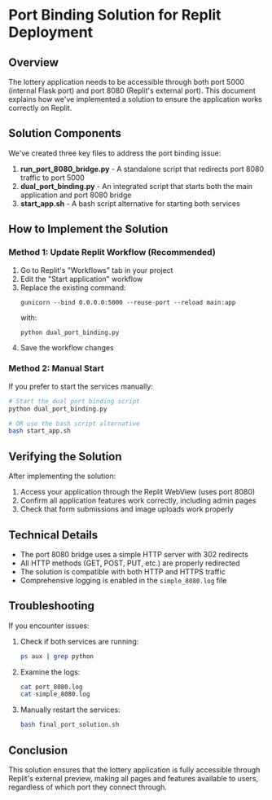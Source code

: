 # Port Binding Solution for Replit Deployment

## Overview

The lottery application needs to be accessible through both port 5000 (internal Flask port) and port 8080 (Replit's external port). This document explains how we've implemented a solution to ensure the application works correctly on Replit.

## Solution Components

We've created three key files to address the port binding issue:

1. **run_port_8080_bridge.py** - A standalone script that redirects port 8080 traffic to port 5000
2. **dual_port_binding.py** - An integrated script that starts both the main application and port 8080 bridge
3. **start_app.sh** - A bash script alternative for starting both services

## How to Implement the Solution

### Method 1: Update Replit Workflow (Recommended)

1. Go to Replit's "Workflows" tab in your project
2. Edit the "Start application" workflow
3. Replace the existing command:
   ```
   gunicorn --bind 0.0.0.0:5000 --reuse-port --reload main:app
   ```
   with:
   ```
   python dual_port_binding.py
   ```
4. Save the workflow changes

### Method 2: Manual Start

If you prefer to start the services manually:

```bash
# Start the dual port binding script
python dual_port_binding.py

# OR use the bash script alternative
bash start_app.sh
```

## Verifying the Solution

After implementing the solution:

1. Access your application through the Replit WebView (uses port 8080)
2. Confirm all application features work correctly, including admin pages
3. Check that form submissions and image uploads work properly

## Technical Details

- The port 8080 bridge uses a simple HTTP server with 302 redirects
- All HTTP methods (GET, POST, PUT, etc.) are properly redirected
- The solution is compatible with both HTTP and HTTPS traffic
- Comprehensive logging is enabled in the `simple_8080.log` file

## Troubleshooting

If you encounter issues:

1. Check if both services are running:
   ```bash
   ps aux | grep python
   ```

2. Examine the logs:
   ```bash
   cat port_8080.log
   cat simple_8080.log
   ```

3. Manually restart the services:
   ```bash
   bash final_port_solution.sh
   ```

## Conclusion

This solution ensures that the lottery application is fully accessible through Replit's external preview, making all pages and features available to users, regardless of which port they connect through.